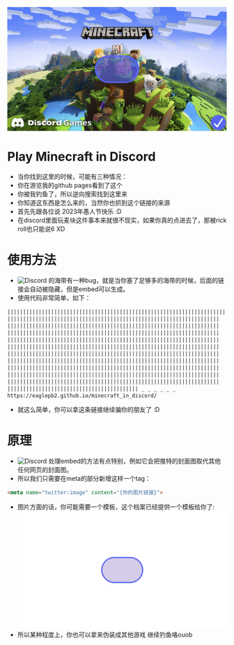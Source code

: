 ![](game_cover.png)

# Play Minecraft in Discord
- 当你找到这里的时候，可能有三种情况：
 - 你在游览我的github pages看到了这个
 - 你被我钓鱼了，所以逆向搜索找到这里来
 - 你知道这东西是怎么来的，当然你也抓到这个链接的来源
- 首先先跟各位说 2023年愚人节快乐 :D
 - 在discord里面玩麦块这件事本来就很不现实，如果你真的点进去了，那被rick roll也只能说6 XD

# 使用方法
- ![Discord](https://img.shields.io/badge/Discord-%235865F2.svg?style=for-the-badge&logo=discord&logoColor=white) 的海带有一种bug，就是当你塞了足够多的海带的时候，后面的链接会自动被隐藏，但是embed可以生成。
- 使用代码非常简单，如下：
```
||​||||​||||​||||​||||​||||​||||​||||​||||​||||​||||​||||​||||​||||​||||​||||​||||​||||​||||​||||​||||​||||​||||​||||​||||​||||​||||​||||​||||​||||​||||​||||​||||​||||​||||​||||​||||​||||​||||​||||​||||​||||​||||​||||​||||​||||​||||​||||​||||​||||​||||​||||​||||​||||​||||​||||​||||​||||​||||​||||​||||​||||​||||​||||​||||​||||​||||​||||​||||​||||​||||​||||​||||​||||​||||​||||​||||​||||​||||​||||​||||​||||​||||​||||​||||​||||​||||​||||​||||​||||​||||​||||​||||​||||​||||​||||​||||​||||​||||​||||​||||​||||​||||​||||​||||​||||​||||​||||​||||​||||​||||​||||​||||​||||​||||​||||​||||​||||​||||​||||​||||​||||​||||​||||​||||​||||​||||​||||​||||​||||​||||​||||​||||​||||​||||​||||​||||​||||​||||​||||​||||​||||​||||​||||​||||​||||​||||​||||​||||​||||​||||​||||​||||​||||​||||​||||​||||​||||​||||​||||​||||​||||​||||​||||​||||​||||​||||​||||​||||​||||​||||​||||​||||​||||​||||​||||​||||​||||​||||​||||​||||​||||​||||​||||​||||​||||​||||​||||​||||​||||​||||​||||​||||​||||​||||​||||​||||​||||​|| _ _ _ _ _ _  https://eaglepb2.github.io/minecraft_in_discord/
```
- 就这么简单，你可以拿这条链接继续骗你的朋友了 :D

# 原理
- ![Discord](https://img.shields.io/badge/Discord-%235865F2.svg?style=for-the-badge&logo=discord&logoColor=white) 处理embed的方法有点特别，例如它会把推特的封面图取代其他任何网页的封面图。
- 所以我们只需要在meta的部分新增这样一个tag：
```html
<meta name="twitter:image" content="{你的图片链接}">
```
- 图片方面的话，你可能需要一个模板，这个档案已经提供一个模板给你了:
![](template.png)
- 所以某种程度上，你也可以拿来伪装成其他游戏 继续钓鱼咯ouob
